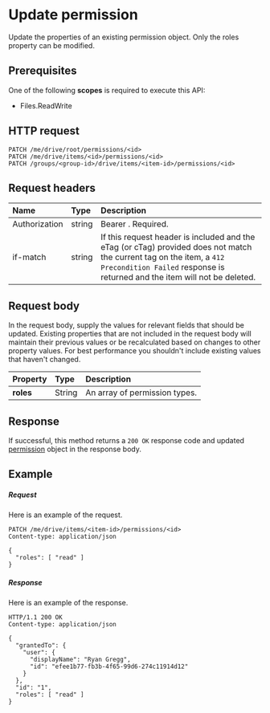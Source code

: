 # Update permission

Update the properties of an existing permission object. Only the roles property can be modified.

## Prerequisites

One of the following **scopes** is required to execute this API:

  * Files.ReadWrite

## HTTP request

<!-- { "blockType": "ignored" } -->
```http
PATCH /me/drive/root/permissions/<id>
PATCH /me/drive/items/<id>/permissions/<id>
PATCH /groups/<group-id>/drive/items/<item-id>/permissions/<id>
```

## Request headers

| Name          | Type   | Description                                                                                                                                                                                       |
|:--------------|:-------|:--------------------------------------------------------------------------------------------------------------------------------------------------------------------------------------------------|
| Authorization | string | Bearer <token>. Required.                                                                                                                                                                         |
| if-match      | string | If this request header is included and the eTag (or cTag) provided does not match the current tag on the item, a `412 Precondition Failed` response is returned and the item will not be deleted. |


## Request body
In the request body, supply the values for relevant fields that should be
updated. Existing properties that are not included in the request body will
maintain their previous values or be recalculated based on changes to other
property values. For best performance you shouldn't include existing values that
haven't changed.

| Property     | Type   | Description                   |
|:-------------|:-------|:------------------------------|
| **roles**    | String | An array of permission types. |


## Response
If successful, this method returns a `200 OK` response code and updated
[permission](../resources/permission.md) object in the response body.

## Example

##### Request

Here is an example of the request.
<!-- {
  "blockType": "request",
  "name": "update_permission"
}-->
```http
PATCH /me/drive/items/<item-id>/permissions/<id>
Content-type: application/json

{
  "roles": [ "read" ]
}
```
##### Response

Here is an example of the response.
<!-- {
  "blockType": "response",
  "truncated": true,
  "@odata.type": "microsoft.graph.permission"
} -->
```http
HTTP/1.1 200 OK
Content-type: application/json

{
  "grantedTo": {
    "user": {
      "displayName": "Ryan Gregg",
      "id": "efee1b77-fb3b-4f65-99d6-274c11914d12"
    }
  },
  "id": "1",
  "roles": [ "read" ]
}
```

<!-- uuid: 8fcb5dbc-d5aa-4681-8e31-b001d5168d79
2015-10-25 14:57:30 UTC -->
<!-- {
  "type": "#page.annotation",
  "description": "Update permission",
  "keywords": "",
  "section": "documentation",
  "tocPath": "OneDrive/Item/Update permission"
}-->


<!-- {
  "type": "#page.annotation",
  "description": "Update the properties of permission object.",
  "tocPath": "/beta reference/OneDrive/driveitem/Update permission",
  "apiVersion": "beta",
  "section": "documentation",
  "canonicalURL": "/en-us/api-reference/v1.0/api/permission_update"
} -->
